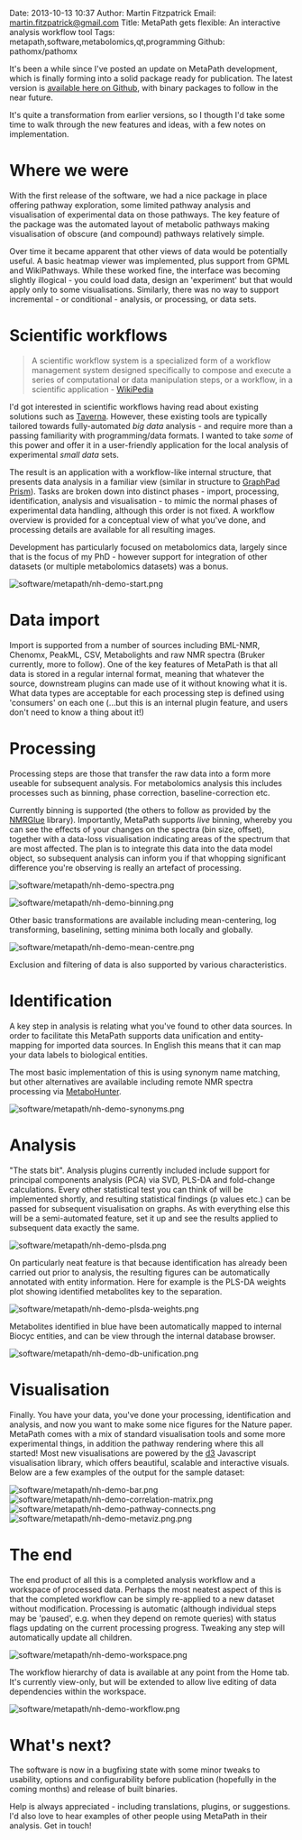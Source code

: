 Date: 2013-10-13 10:37
Author: Martin Fitzpatrick
Email: martin.fitzpatrick@gmail.com
Title: MetaPath gets flexible: An interactive analysis workflow tool
Tags: metapath,software,metabolomics,qt,programming
Github: pathomx/pathomx

It's been a while since I've posted an update on MetaPath development, which is finally forming into a solid package ready for publication. The latest version is [available here on Github](metapath-github), with binary packages to follow in the near future.

It's quite a transformation from earlier versions, so I thougth I'd take some time to walk through the new features and ideas, with a few notes on implementation.

<!-- PELICAN_END_SUMMARY -->

# Where we were

With the first release of the software, we had a nice package in place offering pathway exploration, some limited pathway analysis and visualisation of experimental data on those pathways. The key feature of the package was the automated layout of metabolic pathways making visualisation of obscure (and compound) pathways relatively simple.

Over time it became apparent that other views of data would be potentially useful. A basic heatmap viewer was implemented, plus support from GPML and WikiPathways. While these worked fine, the interface was becoming slightly illogical - you could load data, design an 'experiment' but that would apply only to some visualisations. Similarly, there was no way to support incremental - or conditional - analysis, or processing, or data sets.

# Scientific workflows

> A scientific workflow system is a specialized form of a workflow management system designed specifically to compose and execute a series of computational or data manipulation steps, or a workflow, in a scientific application - [WikiPedia](scientific-workflows-wiki)

I'd got interested in scientific workflows having read about existing solutions such as [Taverna](taverna). However, these existing tools are typically tailored towards fully-automated *big data* analysis - and require more than a passing familiarity with programming/data formats. I wanted to take *some* of this power and offer it in a user-friendly application for the local analysis of experimental *small data* sets. 

The result is an application with a workflow-like internal structure, that presents data analysis in a familiar view (similar in structure to [GraphPad Prism](graphpad-prism)). Tasks are broken down into distinct phases - import, processing, identification, analysis and visualisation - to mimic the normal phases of experimental data handling, although this order is not fixed. A workflow overview is provided for a conceptual view of what you've done, and processing details are available for all resulting images.

Development has particularly focused on metabolomics data, largely since that is the focus of my PhD - however support for integration of other datasets (or multiple metabolomics datasets) was a bonus. 

![software/metapath/nh-demo-start.png](/images/software/metapath/nh-demo-start.png)

# Data import

Import is supported from a number of sources including BML-NMR, Chenomx, PeakML, CSV, Metabolights and raw NMR spectra (Bruker currently, more to follow). One of the key features of MetaPath is that all data is stored in a regular internal format, meaning that whatever the source, downstream plugins can made use of it without knowing what it is. What data types are acceptable for each processing step is defined using 'consumers' on each one (…but this is an internal plugin feature, and users don't need to know a thing about it!)

# Processing

Processing steps are those that transfer the raw data into a form more useable for subsequent analysis. For metabolomics analysis this includes processes such as binning, phase correction, baseline-correction etc.

Currently binning is supported (the others to follow as provided by the [NMRGlue](nmrglue) library). Importantly, MetaPath supports *live* binning, whereby you can see the effects of your changes on the spectra (bin size, offset), together with a data-loss visualisation indicating areas of the spectrum that are most affected. The plan is to integrate this data into the data model object, so subsequent analysis can inform you if that whopping significant difference you're observing is really an artefact of processing.

![software/metapath/nh-demo-spectra.png](/images/software/metapath/nh-demo-spectra.png)

![software/metapath/nh-demo-binning.png](/images/software/metapath/nh-demo-binning.png)

Other basic transformations are available including mean-centering, log transforming, baselining, setting minima both locally and globally. 

![software/metapath/nh-demo-mean-centre.png](/images/software/metapath/nh-demo-mean-centre.png)

Exclusion and filtering of data is also supported by various characteristics.

# Identification

A key step in analysis is relating what you've found to other data sources. In order to facilitate this MetaPath supports data unification and entity-mapping for imported data sources. In English this means that it can map your data labels to biological entities. 

The most basic implementation of this is using synonym name matching, but other alternatives are available including remote NMR spectra processing via [MetaboHunter](metabohunter).

![software/metapath/nh-demo-synonyms.png](/images/software/metapath/nh-demo-synonyms.png)

# Analysis

"The stats bit". Analysis plugins currently included include support for principal components analysis (PCA) via SVD, PLS-DA and fold-change calculations. Every other statistical test you can think of will be implemented shortly, and resulting statistical findings (p values etc.) can be passed for subsequent visualisation on graphs. As with everything else this will be a semi-automated feature, set it up and see the results applied to subsequent data exactly the same.

![software/metapath/nh-demo-plsda.png](/images/software/metapath/nh-demo-plsda.png)

On particularly neat feature is that because identification has already been carried out prior to analysis, the resulting figures can be automatically annotated with entity information. Here for example is the PLS-DA weights plot showing identified metabolites key to the separation.

![software/metapath/nh-demo-plsda-weights.png](/images/software/metapath/nh-demo-plsda-weights.png)

Metabolites identified in blue have been automatically mapped to internal Biocyc entities, and can be view through the internal database browser.

![software/metapath/nh-demo-db-unification.png](/images/software/metapath/nh-demo-db-unification.png)

# Visualisation

Finally. You have your data, you've done your processing, identification and analysis, and now you want to make some nice figures for the Nature paper. MetaPath comes with a mix of standard visualisation tools and some more experimental things, in addition the pathway rendering where this all started! Most new visualisations are powered by the [d3](d3) Javascript visualisation library, which offers beautiful, scalable and interactive visuals. Below are a few examples of the output for the sample dataset:

![software/metapath/nh-demo-bar.png](/images/software/metapath/nh-demo-bar.png)
![software/metapath/nh-demo-correlation-matrix.png](/images/software/metapath/nh-demo-correlation-matrix.png)
![software/metapath/nh-demo-pathway-connects.png](/images/software/metapath/nh-demo-pathway-connects.png)
![software/metapath/nh-demo-metaviz.png.png](/images/software/metapath/nh-demo-metaviz.png)


# The end

The end product of all this is a completed analysis workflow and a workspace of processed data. Perhaps the most neatest aspect of this is that the completed workflow can be simply re-applied to a new dataset without modification.  Processing is automatic (although individual steps may be 'paused', e.g. when they depend on remote queries) with status flags updating on the current processing progress. Tweaking any step will automatically update all children.

![software/metapath/nh-demo-workspace.png](/images/software/metapath/nh-demo-workspace.png)

The workflow hierarchy of data is available at any point from the Home tab. It's currently view-only, but will be extended to allow live editing of data dependencies within the workspace.

![software/metapath/nh-demo-workflow.png](/images/software/metapath/nh-demo-workflow.png)

# What's next?

The software is now in a bugfixing state with some minor tweaks to usability, options and configurability before publication (hopefully in the coming months) and release of built binaries. 

Help is always appreciated - including translations, plugins, or suggestions. I'd also love to hear examples of other people using MetaPath in their analysis. Get in touch!


[scientific-workflows-wiki]: http://en.wikipedia.org/wiki/Scientific_workflow_system
[graphpad-prism]: http://www.graphpad.com/scientific-software/prism/
[metapath-github]: https://github.com/mfitzp/metapath
[taverna]: http://en.wikipedia.org/wiki/Taverna_workbench
[metabohunter]: http://www.nrcbioinformatics.ca/metabohunter/
[d3]: http://d3js.org/
